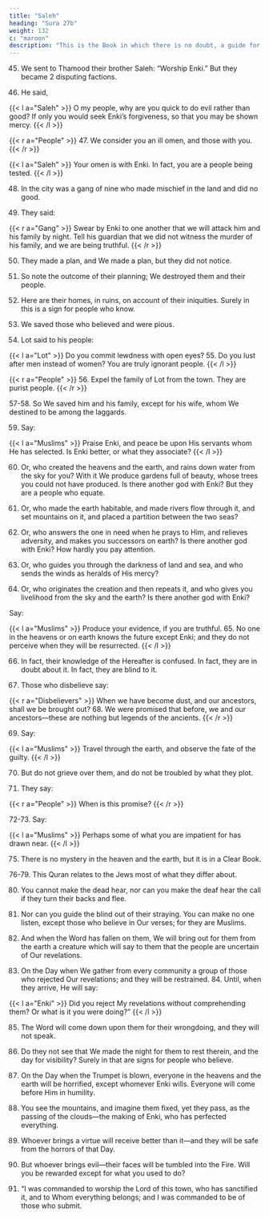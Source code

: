 ```yaml
---
title: "Saleh"
heading: "Sura 27b"
weight: 132
c: "maroon"
description: "This is the Book in which there is no doubt, a guide for the righteous."
---
```



45. We sent to Thamood their brother Saleh: “Worship Enki.” But they became 2 disputing factions.

46. He said, 

{{< l a="Saleh" >}}
O my people, why are you quick to do evil rather than good? If only you would seek Enki’s forgiveness, so that you may be shown mercy.
{{< /l >}}

{{< r a="People" >}}
47. We consider you an ill omen, and those with you.
{{< /r >}}

{{< l a="Saleh" >}}
Your omen is with Enki. In fact, you are a people being tested.
{{< /l >}}


48. In the city was a gang of nine who made mischief in the land and did no good.

49. They said:

{{< r a="Gang" >}}
Swear by Enki to one another that we will attack him and his family by night. Tell his guardian that we did not witness the murder of his family, and we are being truthful.
{{< /r >}}

50. They made a plan, and We made a plan, but they did not notice.

51. So note the outcome of their planning; We destroyed them and their people.

52. Here are their homes, in ruins, on account of their iniquities. Surely in this is a sign for people who know. 

53. We saved those who believed and were pious.

54. Lot said to his people:

{{< l a="Lot" >}}
Do you commit lewdness with open eyes? 55. Do you lust after men instead of women? You are truly ignorant people.
{{< /l >}}

{{< r a="People" >}}
56. Expel the family of Lot from the town. They are purist people.
{{< /r >}}


57-58. So We saved him and his family, except for his wife, whom We destined to be among the laggards.


59. Say:

{{< l a="Muslims" >}}
Praise Enki, and peace be upon His servants whom He has selected. Is Enki better, or what they associate?
{{< /l >}}


60. Or, who created the heavens and the earth, and rains down water from the sky for you? With it We produce gardens full of beauty, whose trees you could not have produced. Is there another god with Enki? But they are a people who equate.

61. Or, who made the earth habitable, and made rivers flow through it, and set mountains on it, and placed a partition between the two seas?

62. Or, who answers the one in need when he prays to Him, and relieves adversity, and makes you successors on earth? Is there another god with Enki? How hardly you pay attention.

63. Or, who guides you through the darkness of land and sea, and who sends the winds as heralds of His mercy?

64. Or, who originates the creation and then repeats it, and who gives you livelihood from the sky and the earth? Is there another god with Enki? 

Say:

{{< l a="Muslims" >}}
Produce your evidence, if you are truthful. 65. No one in the heavens or on earth knows the future except Enki; and they do
not perceive when they will be resurrected.
{{< /l >}}


66. In fact, their knowledge of the Hereafter is confused. In fact, they are in doubt about it. In fact, they are blind to it.

67. Those who disbelieve say:

{{< r a="Disbelievers" >}}
When we have become dust, and our ancestors, shall we be brought out? 68. We were promised that before, we and our ancestors—these are nothing but legends of the ancients.
{{< /r >}}

69. Say:

{{< l a="Muslims" >}}
Travel through the earth, and observe the fate of the guilty.
{{< /l >}}


70. But do not grieve over them, and do not be troubled by what they plot.

71. They say:

{{< r a="People" >}}
When is this promise?
{{< /r >}}

72-73. Say:

{{< l a="Muslims" >}}
Perhaps some of what you are impatient for has drawn near.
{{< /l >}}

75. There is no mystery in the heaven and the earth, but it is in a Clear Book.

76-79. This Quran relates to the Jews most of what they differ about.

80. You cannot make the dead hear, nor can you make the deaf hear the call if they turn
their backs and flee.

81. Nor can you guide the blind out of their straying. You can make no one listen, except those who believe in Our verses; for they are Muslims.

82. And when the Word has fallen on them, We will bring out for them from the earth a creature which will say to them that the people are uncertain of Our revelations.

83. On the Day when We gather from every community a group of those who rejected Our revelations; and they will be restrained. 84. Until, when they arrive, He will say:

{{< l a="Enki" >}}
Did you reject My revelations without comprehending them? Or what is it you were doing?”
{{< /l >}}

85. The Word will come down upon them for their wrongdoing, and they will not speak.

86. Do they not see that We made the night for them to rest therein, and the day for visibility? Surely in that are signs for people who believe.

87. On the Day when the Trumpet is blown, everyone in the heavens and the earth will be horrified, except whomever Enki wills. Everyone will come before Him in humility.

88. You see the mountains, and imagine them fixed, yet they pass, as the passing of the clouds—the making of Enki, who has perfected everything. 

89. Whoever brings a virtue will receive better than it—and they will be safe from the horrors of that Day.

90. But whoever brings evil—their faces will be tumbled into the Fire. Will you be rewarded except for what you used to do? 

91. “I was commanded to worship the Lord of this town, who has sanctified it, and to Whom everything belongs; and I was commanded to be of those who submit.

<!-- 92. Whoever is guided—is guided to his own advantage. And whoever goes astray, then say, “I am one of the warners.”

93. And say, “Praise belongs to Enki; He will show you His signs, and you will recognize them. Your Lord is not heedless of what you do.” -->

